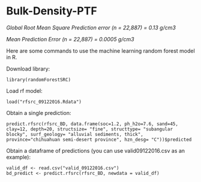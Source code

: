 # Bulk-Density-PTF

*Global Root Mean Square Prediction error (n = 22,887) = 0.13 g/cm3*

*Mean Prediction Error (n = 22,887) = 0.0005 g/cm3*



Here are some commands to use the machine learning random forest model in R.

Download library:
```
library(randomForestSRC)
```
Load rf model:
```
load("rfsrc_09122016.Rdata")
```

Obtain a single prediction: 
```
predict.rfsrc(rfsrc_BD, data.frame(soc=1.2, ph_h2o=7.6, sand=45, clay=12, depth=20, structsize= "fine", structtype= "subangular blocky", surf_geology= "alluvial sediments, thick", province="chihuahuan semi-desert province", hzn_desg= "C"))$predicted
```

Obtain a dataframe of predictions (you can use valid09122016.csv as an example):
```
valid_df <- read.csv("valid_09122016.csv")
bd_predict <- predict.rfsrc(rfsrc_BD, newdata = valid_df)
```
